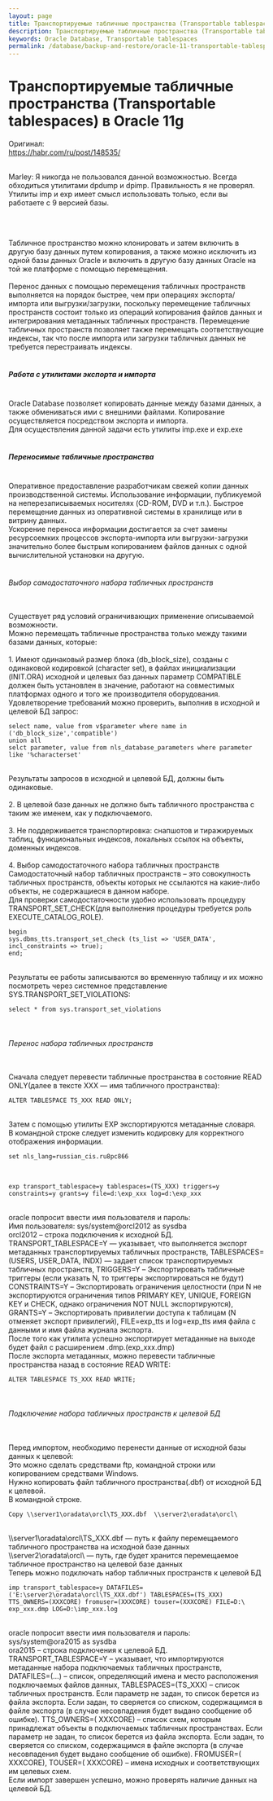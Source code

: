 ```yaml
---
layout: page
title: Транспортируемые табличные пространства (Transportable tablespaces) в Oracle 11g
description: Транспортируемые табличные пространства (Transportable tablespaces) в Oracle 11g
keywords: Oracle Database, Transportable tablespaces
permalink: /database/backup-and-restore/oracle-11-transportable-tablespaces/
---
```


# Транспортируемые табличные пространства (Transportable tablespaces) в Oracle 11g

Оригинал:<br/>
https://habr.com/ru/post/148535/<br/><br/>

Marley: Я никогда не пользовался данной возможностью. Всегда обходиться утилитами dpdump и dpimp. Правильность я не проверял.<br/>
Утилиты imp и exp имеет смысл использовать только, если вы работаете с 9 версией базы.

<br/><br/>

Табличное пространство можно клонировать и затем включить в другую базу данных путем копирования, а также можно исключить из одной базы данных Oracle и включить в другую базу данных Oracle на той же платформе с помощью перемещения.<br>
<a name="habracut"></a><br>
Перенос данных с помощью перемещения табличных пространств выполняется на порядок быстрее, чем при операциях экспорта/импорта или выгрузки/загрузки, поскольку перемещение табличных пространств состоит только из операций копирования файлов данных и интегрирования метаданных табличных пространств. Перемещение табличных пространств позволяет также перемещать соответствующие индексы, так что после импорта или загрузки табличных данных не требуется перестраивать индексы.<br>
 <br>

<h5>Работа с утилитами экспорта и импорта</h5><br>
Oracle Database позволяет копировать данные между базами данных, а также обмениваться ими с внешними файлами. Копирование осуществляется посредством экспорта и импорта.<br>
Для осуществления данной задачи есть утилиты imp.exe и exp.exe<br>
<br>
<h5>Переносимые табличные пространства </h5><br>
Оперативное предоставление разработчикам свежей копии данных производственной системы. Использование информации, публикуемой на неперезаписываемых носителях (CD-ROM, DVD и т.п.). Быстрое перемещение данных из оперативной системы в хранилище или в витрину данных.<br>
Ускорение переноса информации достигается за счет замены ресурсоемких процессов экспорта-импорта или выгрузки-загрузки значительно более быстрым копированием файлов данных с одной вычислительной установки на другую.<br>
<br>
<h6> Выбор самодостаточного набора табличных пространств </h6><br>
Существует ряд условий ограничивающих применение описываемой возможности. <br>
Можно перемещать табличные пространства только между такими базами данных, которые: <br>
<br>
1. Имеют одинаковый размер блока (db_block_size), созданы с одинаковой кодировкой (character set), в файлах инициализации (INIT.ORA) исходной и целевых баз данных параметр COMPATIBLE должен быть установлен в значение, работают на совместимых платформах одного и того же производителя оборудования. <br>
Удовлетворение требований можно проверить, выполнив в исходной и целевой БД запрос: <br>
<pre><code class="sql"><span class="operator"><span class="keyword">select</span> name, <span class="keyword">value</span> <span class="keyword">from</span> v$parameter <span class="keyword">where</span> name <span class="keyword">in</span> (<span class="string">'db_block_size'</span>,<span class="string">'compatible'</span>)
<span class="keyword">union</span> <span class="keyword">all</span>
selct parameter, <span class="keyword">value</span> <span class="keyword">from</span> nls_database_parameters <span class="keyword">where</span> parameter <span class="keyword">like</span> <span class="string">'%characterset'</span>
</span></code></pre><br>
Результаты запросов в исходной и целевой БД, должны быть одинаковые.<br>
<br>
2. В целевой базе данных не должно быть табличного пространства с таким же именем, как у подключаемого.<br>
<br>
3. Не поддерживается транспортировка: снапшотов и тиражируемых таблиц, функциональных индексов, локальных ссылок на объекты, доменных индексов.<br>
<br>
4. Выбор самодостаточного набора табличных пространств<br>
Самодостаточный набор табличных пространств – это совокупность табличных пространств, объекты которых не ссылаются на какие-либо объекты, не содержащиеся в данном наборе.<br>
Для проверки самодостаточности удобно использовать процедуру TRANSPORT_SET_CHECK(для выполнения процедуры требуется роль EXECUTE_CATALOG_ROLE). <br>

<pre><code class="sql">begin
sys.dbms_tts.transport_set_check (ts_list =&gt; 'USER_DATA', incl_constraints =&gt; true);
end;
</code></pre>

<br>
Результаты ее работы записываются во временную таблицу и их можно посмотреть через системное представление SYS.TRANSPORT_SET_VIOLATIONS:<br>
<pre><code class="sql"><span class="operator"><span class="keyword">select</span> * <span class="keyword">from</span> sys.transport_set_violations
</span></code></pre><br>
<h6>Перенос набора табличных пространств </h6><br>
Сначала следует перевести табличные пространства в состояние READ ONLY(далее в тексте XXX — имя табличного пространства): <br>
<pre><code class="sql"><span class="operator"><span class="keyword">ALTER</span> TABLESPACE TS_XXX <span class="keyword">READ</span> <span class="keyword">ONLY</span>;</span>
</code></pre><br>
Затем с помощью утилиты EXP экспортируются метаданные словаря.<br>
В командной строке следует изменить кодировку для корректного отображения информации.<br>
<pre><code class="dos"><span class="keyword">set</span> nls_lang=russian_cis.ru8pc866
</code></pre><br>
<pre><code class="dos">exp transport_tablespace=y tablespaces=(TS_XXX) triggers=y constraints=y grants=y file=d:\exp_xxx log=d:\exp_xxx
</code></pre><br>
oracle попросит ввести имя пользователя и пароль:<br>
Имя пользователя: sys/system@orcl2012 as sysdba <br>
orcl2012 – строка подключения к исходной БД.<br>
TRANSPORT_TABLESPACE=Y — указывает, что выполняется экспорт метаданных транспортируемых табличных пространств, TABLESPACES=(USERS, USER_DATA, INDX) — задает список транспортируемых табличных пространств, TRIGGERS=Y – Экспортировать табличные триггеры (если указать N, то триггеры экспортироваться не будут) CONSTRAINTS=Y – Экспортировать ограничения целостности (при N не экспортируются ограничения типов PRIMARY KEY, UNIQUE, FOREIGN KEY и CHECK, однако ограничения NOT NULL экспортируются), GRANTS=Y – Экспортировать привилегии доступа к таблицам (N отменяет экспорт привилегий), FILE=exp_tts и log=exp_tts имя файла с данными и имя файла журнала экспорта. <br>
После того как утилита успешно экспортирует метаданные на выходе будет файл с расширением .dmp.(exp_xxx.dmp)<br>
После экспорта метаданных, можно перевести табличные пространства назад в состояние READ WRITE:<br>
<pre><code class="sql"><span class="operator"><span class="keyword">ALTER</span> TABLESPACE TS_XXX <span class="keyword">READ</span> <span class="keyword">WRITE</span>;</span>
</code></pre><br>
<h6>Подключение набора табличных пространств к целевой БД</h6><br>
Перед импортом, необходимо перенести данные от исходной базы данных к целевой:<br>
Это можно сделать средствами ftp, командной строки или копированием средствами Windows.<br>
Нужно копировать файл табличного пространства(.dbf) от исходной БД к целевой.<br>
В командной строке.<br>
<pre><code class="dos"><span class="keyword">Copy</span> \\server1\oradata\orcl\TS_XXX.dbf  \\server2\oradata\orcl\
</code></pre><br>
\\server1\oradata\orcl\TS_XXX.dbf — путь к файлу перемещаемого табличного пространства на исходной базе данных<br>
\\server2\oradata\orcl\ — путь, где будет хранится перемещаемое табличное пространство на целевой базе данных<br>
Теперь можно подключать набор табличных пространств к целевой БД<br>
<pre><code class="dos">imp transport_tablespace=y DATAFILES=('E:\server2\oradata\orcl\TS_XXX.dbf') TABLESPACES=(TS_XXX) TTS_OWNERS=(XXXCORE) fromuser=(XXXCORE) touser=(XXXCORE) FILE=D:\ exp_xxx.dmp LOG=D:\imp_xxx.log
</code></pre><br>
oracle попросит ввести имя пользователя и пароль:<br>
sys/system@ora2015 as sysdba <br>
ora2015 – строка подключения к целевой БД.<br>
TRANSPORT_TABLESPACE=Y – указывает, что импортируются метаданные набора подключаемых табличных пространств, DATAFILES=(…) – список, определяющий имена и место расположения подключаемых файлов данных, TABLESPACES=(TS_XXX) – список табличных пространств. Если параметр не задан, то список берется из файла экспорта. Если задан, то сверяется со списком, содержащимся в файле экспорта (в случае несовпадения будет выдано сообщение об ошибке). TTS_OWNERS=( XXXCORE) – список схем, которым принадлежат объекты в подключаемых табличных пространствах. Если параметр не задан, то список берется из файла экспорта. Если задан, то сверяется со списком, содержащимся в файле экспорта (в случае несовпадения будет выдано сообщение об ошибке). FROMUSER=( XXXCORE), TOUSER=( XXXCORE) – имена исходных и соответствующих им целевых схем.<br>
Если импорт завершен успешно, можно проверять наличие данных на целевой БД.
